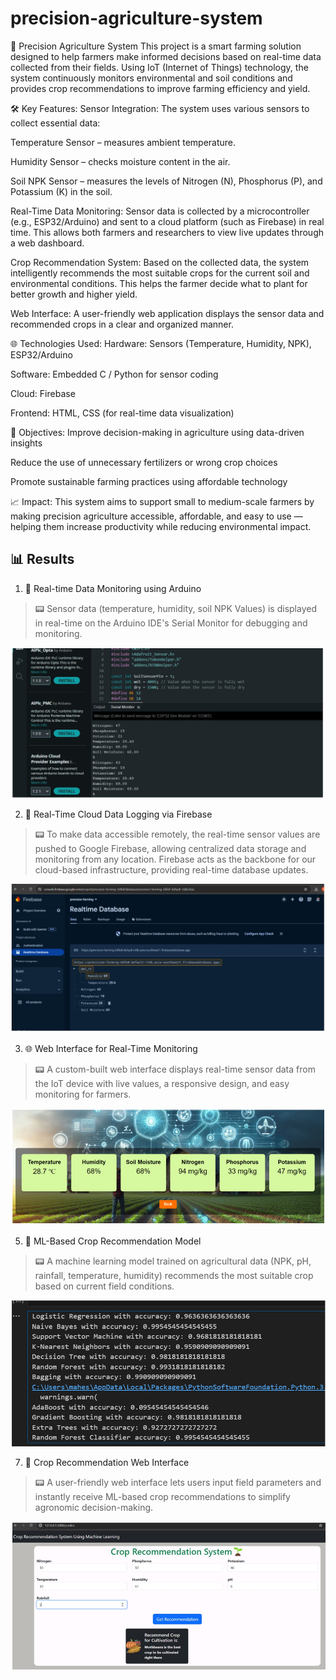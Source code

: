 # precision-agriculture-system
🌾 Precision Agriculture System
This project is a smart farming solution designed to help farmers make informed decisions based on real-time data collected from their fields. Using IoT (Internet of Things) technology, the system continuously monitors environmental and soil conditions and provides crop recommendations to improve farming efficiency and yield.

🛠️ Key Features:
Sensor Integration:
The system uses various sensors to collect essential data:

Temperature Sensor – measures ambient temperature.

Humidity Sensor – checks moisture content in the air.

Soil NPK Sensor – measures the levels of Nitrogen (N), Phosphorus (P), and Potassium (K) in the soil.

Real-Time Data Monitoring:
Sensor data is collected by a microcontroller (e.g., ESP32/Arduino) and sent to a cloud platform (such as Firebase) in real time. This allows both farmers and researchers to view live updates through a web dashboard.

Crop Recommendation System:
Based on the collected data, the system intelligently recommends the most suitable crops for the current soil and environmental conditions. This helps the farmer decide what to plant for better growth and higher yield.

Web Interface:
A user-friendly web application displays the sensor data and recommended crops in a clear and organized manner.

🌐 Technologies Used:
Hardware: Sensors (Temperature, Humidity, NPK), ESP32/Arduino

Software: Embedded C / Python for sensor coding

Cloud: Firebase 

Frontend: HTML, CSS (for real-time data visualization)

🎯 Objectives:
Improve decision-making in agriculture using data-driven insights

Reduce the use of unnecessary fertilizers or wrong crop choices

Promote sustainable farming practices using affordable technology

📈 Impact:
This system aims to support small to medium-scale farmers by making precision agriculture accessible, affordable, and easy to use — helping them increase productivity while reducing environmental impact.


## 📊 Results
1. 🔌 Real-time Data Monitoring using Arduino
> 📟 Sensor data (temperature, humidity, soil NPK Values) is displayed in real-time on the Arduino IDE's Serial Monitor for debugging and monitoring.

![Result 1](Results_images/Arduino_serial_monitor_data.png)

2. 📲 Real-Time Cloud Data Logging via Firebase
> 📟 To make data accessible remotely, the real-time sensor values are pushed to Google Firebase, allowing centralized data storage and monitoring from any location. Firebase acts as the backbone for our cloud-based infrastructure, providing real-time database updates.

![Result 1](Results_images/Real_time_Firebase_data.png)

3. 🌐 Web Interface for Real-Time Monitoring
> 📟 A custom-built web interface displays real-time sensor data from the IoT device with live values, a responsive design, and easy monitoring for farmers.

  ![Result 1](Results_images/Web_interface_Real_time_data_device_1.png)

5. 🤖 ML-Based Crop Recommendation Model
> 📟 A machine learning model trained on agricultural data (NPK, pH, rainfall, temperature, humidity) recommends the most suitable crop based on current field conditions.

![Result 1](Results_images/crop_recomandation_model.png)

7. 🌿 Crop Recommendation Web Interface
> 📟 A user-friendly web interface lets users input field parameters and instantly receive ML-based crop recommendations to simplify agronomic decision-making.

![Result 1](Results_images/web_crop_recomandation.png)


